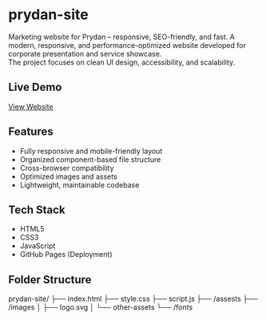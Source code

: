 # prydan-site
Marketing website for Prydan – responsive, SEO-friendly, and fast.
A modern, responsive, and performance-optimized website developed for corporate presentation and service showcase.  
The project focuses on clean UI design, accessibility, and scalability.

## Live Demo
[View Website](https://bhairavi-raval.github.io/prydan-site/)

## Features
- Fully responsive and mobile-friendly layout  
- Organized component-based file structure  
- Cross-browser compatibility  
- Optimized images and assets  
- Lightweight, maintainable codebase  

## Tech Stack
- HTML5  
- CSS3  
- JavaScript  
- GitHub Pages (Deployment)

## Folder Structure
prydan-site/
├── index.html
├── style.css
├── script.js
├── /assests
  ├── /images
│     ├── logo.svg
│     └── other-assets
└── /fonts
